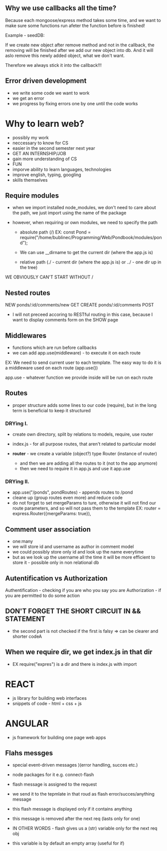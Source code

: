 ## Why we use callbacks all the time? 

Because each mongoose/express method takes some time,
and we want to make sure some functions run afeter 
the function before is finished!

Example - seedDB:

If we create new object after remove method and not in the callback,
the removing will be finished after we add our new object into db.
And it will aslo remove this newly added object, what we don't want.

Therefore we always stick it into the callback!!!

## Error driven development
- we write some code we want to work
- we get an error
- we progress by fixing errors one by one until the code works

# Why to learn web?

- possibly my work
- neccessary to know for CS
- easier in the second semester next year
- GET AN INTERNSHIP/JOB
- gain more understanding of CS
- FUN
- imporve ability to learn languages, technologies
- improve english, typing, googling
- skills themselves

## Require modules

- when we import installed node_modules, we don't need to care about the path, we just import using the name of the package

- however, when requiring or own modules, we need to specify the path
    * absolute path (/)
    EX: 
    const Pond = require("/home/bublinec/Programming/Web/Pondbook/modules/pond");

    * We can use __dirname to get the current dir (where the app.js is)

    * relative path (./ - current dir (where the app.js is) or ../ - one dir up in the tree)

WE OBVIOUSLY CAN'T START WITHOUT /

## Nested routes

NEW     ponds/:id/comments/new          GET
CREATE  ponds/:id/comments              POST

- I will not preceed accoring to RESTful routing in this case, because I want to display comments form on the SHOW page

## Middlewares

- functions which are run before callbacks
- we can add app.use(middleware) - to execute it on each route

EX:
We need to send current user to each template.
The easy way to do it is a middleware used on each route (app.use())

app.use - whatever function we provide inside will be run on each route

## Routes

- proper structure adds some lines to our code (require), but in the long term is beneficial to keep it structured

### DRYing I.

- create own directory, split by relations to models, require, use router
- index.js - for all purpose routes, that aren't related to particular model

- **router** - we create a variable (object?) type Router (instance of router)
    - and then we are adding all the routes to it (not to the app anymore)
    - then we need to require it in app.js and use it app.use

### DRYing II.
- app.use("/ponds", pondRoutes) - appends routes to /pond
- cleane up (group routes even more) and reduce code
- do not forget to set mergeParams to ture, otherwise it will not find our route parameters, and so will not pass them to the template
EX: router = express.Router({mergeParams: true}),

## Comment user association
- one:many
- we will store id and username as author in comment model
- we could possibly store only id and look up the name everytime
- but as we look up the username all the time it will be more efficient to store it - possible only in non relational db

## Autentification vs Authorization

Authentification - checking if you are who you say you are
Authorization - if you are permitted to do some action

## DON'T FORGET THE SHORT CIRCUIT IN && STATEMENT
- the second part is not checked if the first is falsy =>
can be clearer and shorter codeA

## When we require dir, we get index.js in that dir 
- EX require("expres") is a dir and there is index.js with import

# REACT
- js library for building web interfaces 
- snippets of code - html + css + js

# ANGULAR
- js framework for building one page web apps

## Flahs messges
- special event-driven messages )(error handling, succes etc.)
- node packages for it e.g. connect-flash
- flash message is assigned to the request
- we send it to the tepmlate in that roud as flash error/succes/anything message
- this flash message is displayed only if it contains anything
- this message is removed after the next req (lasts only for one)

- IN OTHER WORDS - flash gives us a (str) variable only for the next req obj
- this variable is by default an empty array (useful for if)